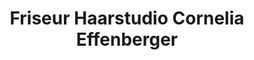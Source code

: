 ---
title: "Friseur Haarstudio Cornelia Effenberger"
url: /goerlitz/friseur-haarstudio-cornelia-effenberger/
shop: Friseur
---